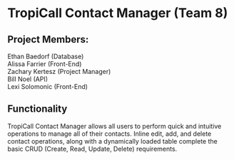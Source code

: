 # TropiCall Contact Manager (Team 8)

## Project Members: 

Ethan Baedorf (Database)  
Alissa Farrier (Front-End)  
Zachary Kertesz (Project Manager)  
Bill Noel (API)  
Lexi Solomonic (Front-End)  

## Functionality

TropiCall Contact Manager allows all users to perform quick and intuitive operations to manage all of their contacts. Inline edit, add, and delete contact operations, along with a dynamically loaded table complete the basic CRUD (Create, Read, Update, Delete) requirements. 
